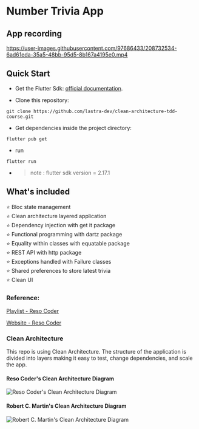# Number Trivia App

## App recording



https://user-images.githubusercontent.com/97686433/208732534-6ad61eda-35a5-48bb-95d5-8b167a4195e0.mp4




## Quick Start

- Get the Flutter Sdk: [official documentation](https://flutter.dev/docs/get-started/install).

- Clone this repository:
```
git clone https://github.com/lastra-dev/clean-architecture-tdd-course.git
```

- Get dependencies inside the project directory:
```
flutter pub get
```

- run 
```
flutter run
```

- > note : flutter sdk version = 2.17.1

## What's included

:star:  Bloc state management   
:star:  Clean architecture layered application  
:star:  Dependency injection with get it package  
:star:  Functional programming with dartz package  
:star:  Equality within classes with equatable package  
:star:  REST API with http package  
:star:  Exceptions handled with Failure classes  
:star:  Shared preferences to store latest trivia  
:star:  Clean UI  


### Reference:

[Playlist - Reso Coder](https://www.youtube.com/playlist?list=PLB6lc7nQ1n4iYGE_khpXRdJkJEp9WOech)

[Website - Reso Coder](https://resocoder.com/category/tutorials/flutter/tdd-clean-architecture/)



### Clean Architecture

This repo is using Clean Architecture. The structure of the application is divided into layers making it easy to test, change dependencies, and scale the app.  
#### Reso Coder's Clean Architecture Diagram  
![Reso Coder's Clean Architecture Diagram](https://i.imgur.com/wqTYfpi.png)
#### Robert C. Martin's Clean Architecture Diagram
![Robert C. Martin's Clean Architecture Diagram](https://i.imgur.com/6uzRuuN.jpg)


